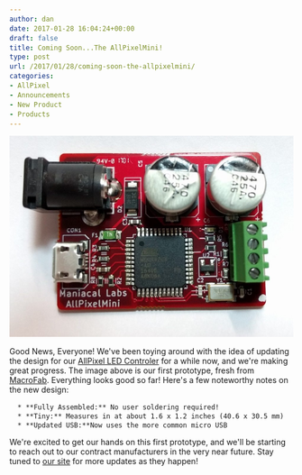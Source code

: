 ```yaml
---
author: dan
date: 2017-01-28 16:04:24+00:00
draft: false
title: Coming Soon...The AllPixelMini!
type: post
url: /2017/01/28/coming-soon-the-allpixelmini/
categories:
- AllPixel
- Announcements
- New Product
- Products
---
```


[![](/wp-content/uploads/2017/01/TeaserPic-1024x725.jpg)
](/wp-content/uploads/2017/01/TeaserPic.jpg)

Good News, Everyone! We've been toying around with the idea of updating the design for our [AllPixel LED Controler](/allpixel/) for a while now, and we're making great progress. The image above is our first prototype, fresh from [MacroFab](https://macrofab.com/). Everything looks good so far! Here's a few noteworthy notes on the new design:




      * **Fully Assembled:** No user soldering required!
      * **Tiny:** Measures in at about 1.6 x 1.2 inches (40.6 x 30.5 mm)
      * **Updated USB:**Now uses the more common micro USB


We're excited to get our hands on this first prototype, and we'll be starting to reach out to our contract manufacturers in the very near future. Stay tuned to [our site](/) for more updates as they happen!
